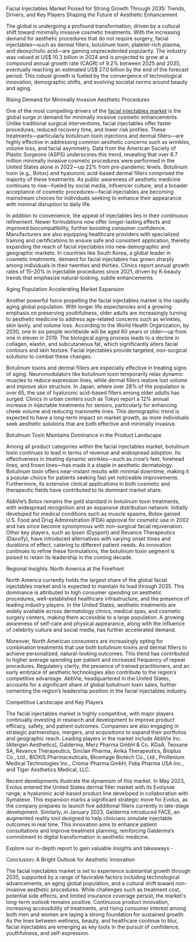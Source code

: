 Facial Injectables Market Poised for Strong Growth Through 2035: Trends, Drivers, and Key Players Shaping the Future of Aesthetic Enhancement

The global  is undergoing a profound transformation, driven by a cultural shift toward minimally invasive cosmetic treatments. With the increasing demand for aesthetic procedures that do not require surgery, facial injectables—such as dermal fillers, botulinum toxin, platelet-rich plasma, and deoxycholic acid—are gaining unprecedented popularity. The industry was valued at US$ 10.3 billion in 2024 and is projected to grow at a compound annual growth rate (CAGR) of 9.2% between 2025 and 2035, eventually reaching an estimated US$ 27.0 billion by the end of the forecast period. This robust growth is fueled by the convergence of technological innovation, demographic shifts, and evolving societal norms around beauty and aging.

Rising Demand for Minimally Invasive Aesthetic Procedures

One of the most compelling drivers of the [facial injectables market](https://www.transparencymarketresearch.com/facial-injectables-market.html) is the global surge in demand for minimally invasive cosmetic enhancements. Unlike traditional surgical interventions, facial injectables offer faster procedures, reduced recovery time, and lower risk profiles. These treatments—particularly botulinum toxin injections and dermal fillers—are highly effective in addressing common aesthetic concerns such as wrinkles, volume loss, and facial asymmetry. Data from the American Society of Plastic Surgeons (ASPS) underscores this trend, revealing that over 8.7 million minimally invasive cosmetic procedures were performed in the United States alone in 2022—up 22% from pre-pandemic levels. Botulinum toxin (e.g., Botox) and hyaluronic acid-based dermal fillers comprised the majority of these treatments. As public awareness of aesthetic medicine continues to rise—fueled by social media, influencer culture, and a broader acceptance of cosmetic procedures—facial injectables are becoming mainstream choices for individuals seeking to enhance their appearance with minimal disruption to daily life.

In addition to convenience, the appeal of injectables lies in their continuous refinement. Newer formulations now offer longer-lasting effects and improved biocompatibility, further boosting consumer confidence. Manufacturers are also equipping healthcare providers with specialized training and certifications to ensure safe and consistent application, thereby expanding the reach of facial injectables into new demographic and geographic markets. In countries like South Korea, a global leader in cosmetic treatments, demand for facial injectables has grown sharply among individuals in their twenties and thirties. Clinics report annual growth rates of 15–20% in injectable procedures since 2021, driven by K-beauty trends that emphasize natural-looking, subtle enhancements.

Aging Population Accelerating Market Expansion

Another powerful force propelling the facial injectables market is the rapidly aging global population. With longer life expectancies and a growing emphasis on preserving youthfulness, older adults are increasingly turning to aesthetic medicine to address age-related concerns such as wrinkles, skin laxity, and volume loss. According to the World Health Organization, by 2030, one in six people worldwide will be aged 60 years or older—up from one in eleven in 2019. The biological aging process leads to a decline in collagen, elastin, and subcutaneous fat, which significantly alters facial contours and skin texture. Facial injectables provide targeted, non-surgical solutions to combat these changes.

Botulinum toxins and dermal fillers are especially effective in treating signs of aging. Neuromodulators like botulinum toxin temporarily relax dynamic muscles to reduce expression lines, while dermal fillers restore lost volume and improve skin structure. In Japan, where over 28% of the population is over 65, the use of hyaluronic acid-based fillers among older adults has surged. Clinics in urban centers such as Tokyo report a 12% annual increase in injectable treatments for seniors, particularly for enhancing cheek volume and reducing marionette lines. This demographic trend is expected to have a long-term impact on market growth, as more individuals seek aesthetic solutions that are both effective and minimally invasive.

Botulinum Toxin Maintains Dominance in the Product Landscape

Among all product categories within the facial injectables market, botulinum toxin continues to lead in terms of revenue and widespread adoption. Its effectiveness in treating dynamic wrinkles—such as crow’s feet, forehead lines, and frown lines—has made it a staple in aesthetic dermatology. Botulinum toxin offers near-instant results with minimal downtime, making it a popular choice for patients seeking fast yet noticeable improvements. Furthermore, its extensive clinical applications in both cosmetic and therapeutic fields have contributed to its dominant market share.

AbbVie’s Botox remains the gold standard in botulinum toxin treatments, with widespread recognition and an expansive distribution network. Initially developed for medical conditions such as muscle spasms, Botox gained U.S. Food and Drug Administration (FDA) approval for cosmetic use in 2002 and has since become synonymous with non-surgical facial rejuvenation. Other key players, such as Ipsen (Dysport) and Revance Therapeutics (Daxxify), have introduced alternatives with varying onset times and durations of effect, catering to different patient needs. As innovation continues to refine these formulations, the botulinum toxin segment is poised to retain its leadership in the coming decade.

Regional Insights: North America at the Forefront

North America currently holds the largest share of the global facial injectables market and is expected to maintain its lead through 2035. This dominance is attributed to high consumer spending on aesthetic procedures, well-established healthcare infrastructure, and the presence of leading industry players. In the United States, aesthetic treatments are widely available across dermatology clinics, medical spas, and cosmetic surgery centers, making them accessible to a large population. A growing awareness of self-care and physical appearance, along with the influence of celebrity culture and social media, has further accelerated demand.

Moreover, North American consumers are increasingly opting for combination treatments that use both botulinum toxins and dermal fillers to achieve personalized, natural-looking outcomes. This trend has contributed to higher average spending per patient and increased frequency of repeat procedures. Regulatory clarity, the presence of trained practitioners, and an early embrace of aesthetic technologies also contribute to the region’s competitive advantage. AbbVie, headquartered in the United States, accounts for a significant share of global botulinum toxin sales, further cementing the region’s leadership position in the facial injectables industry.

Competitive Landscape and Key Players

The facial injectables market is highly competitive, with major players continually investing in research and development to improve product efficacy, safety, and patient outcomes. Companies are also engaging in strategic partnerships, mergers, and acquisitions to expand their portfolios and geographic reach. Leading players in the market include AbbVie Inc. (Allergan Aesthetics), Galderma, Merz Pharma GmbH & Co. KGaA, Teoxane SA, Revance Therapeutics, Sinclair Pharma, Anika Therapeutics, Bioplus Co., Ltd., BIOXIS Pharmaceuticals, Bloomage Biotech Co., Ltd., Prollenium Medical Technologies Inc., Croma-Pharma GmbH, Fidia Pharma USA Inc., and Tiger Aesthetics Medical, LLC.

Recent developments illustrate the dynamism of this market. In May 2023, Evolus entered the United States dermal filler market with its Evolysse range, a hyaluronic acid-based product line developed in collaboration with Symatese. This expansion marks a significant strategic move for Evolus, as the company prepares to launch five additional fillers currently in late-stage development. Similarly, in January 2023, Galderma introduced FACE, an augmented reality tool designed to help clinicians simulate injectable outcomes in real time. This innovation aims to enhance patient consultations and improve treatment planning, reinforcing Galderma’s commitment to digital transformation in aesthetic medicine.

Explore our in-depth report to gain valuable insights and takeaways -

Conclusion: A Bright Outlook for Aesthetic Innovation

The facial injectables market is set to experience substantial growth through 2035, supported by a range of favorable factors including technological advancements, an aging global population, and a cultural shift toward non-invasive aesthetic procedures. While challenges such as treatment cost, potential side effects, and limited insurance coverage persist, the market's long-term outlook remains positive. Continuous product innovation, increasing accessibility of treatments, and rising consumer interest among both men and women are laying a strong foundation for sustained growth. As the lines between wellness, beauty, and healthcare continue to blur, facial injectables are emerging as key tools in the pursuit of confidence, youthfulness, and self-expression.
